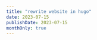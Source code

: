 ```yaml
---
title: "rewrite website in hugo"
date: 2023-07-15
publishDate: 2023-07-15
monthOnly: true
---
```


<!-- Nothing here will be shown to the user. -->